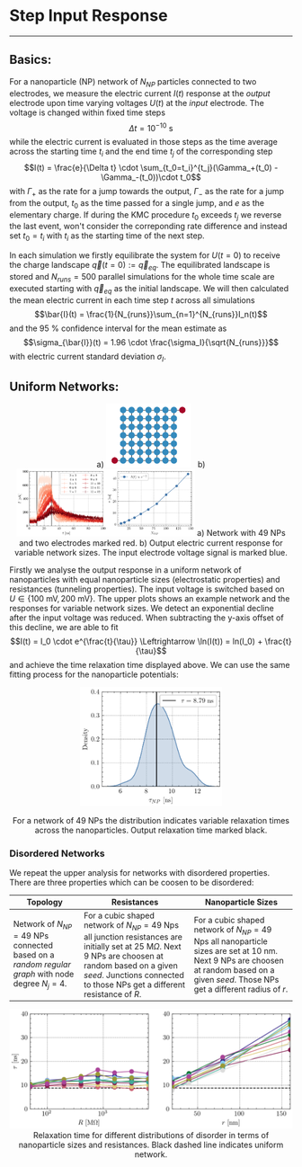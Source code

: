 # Step Input Response
---
## Basics:
For a nanoparticle (NP) network of $N_{NP}$ particles connected to two electrodes, we measure the electric current $I(t)$ response at the *output* electrode upon time varying voltages $U(t)$ at the *input* electrode. The voltage is changed within fixed time steps
$$\Delta t = 10^{-10} \text{ s}$$
while the electric current is evaluated in those steps as the time average across the starting time $t_i$ and the end time $t_j$ of the corresponding step
$$I(t) = \frac{e}{\Delta t} \cdot \sum_{t_0=t_i}^{t_j}(\Gamma_+(t_0) - \Gamma_-(t_0))\cdot t_0$$
with $\Gamma_+$ as the rate for a jump towards the output, $\Gamma_-$ as the rate for a jump from the output, $t_0$ as the time passed for a single jump, and $e$ as the elementary charge. If during the KMC procedure $t_0$ exceeds $t_j$ we reverse the last event, won't consider the correponding rate difference and instead set $t_0 = t_i$ with $t_i$ as the starting time of the next step.

In each simulation we firstly equilibrate the system for $U(t=0)$ to receive the charge landscape $\vec{q}(t=0) := \vec{q}_{eq}$. The equilibrated landscape is stored and $N_{runs} = 500$ parallel simulations for the whole time scale are executed starting with $\vec{q}_{eq}$ as the initial landscape. We will then calculated the mean electric current in each time step $t$ across all simulations
$$\bar{I}(t) = \frac{1}{N_{runs}}\sum_{n=1}^{N_{runs}}I_n(t)$$
and the 95 \% confidence interval for the mean estimate as 
$$\sigma_{\bar{I}}(t) = 1.96 \cdot \frac{\sigma_I}{\sqrt{N_{runs}}}$$
with electric current standard deviation $\sigma_I$.

## Uniform Networks:

<p align='center'>
    a) <img src=../nbk/plots/network.png width="30%"/>
    &nbsp;
    b) <img src=../nbk/plots/I_O.png width="63%"/>
    a) Network with 49 NPs and two electrodes marked red. b) Output electric current response for variable network sizes. The input electrode voltage signal is marked blue. 
</p>

Firstly we analyse the output response in a uniform network of nanoparticles with equal nanoparticle sizes (electrostatic properties) and resistances (tunneling properties). The input voltage is switched based on $U \in \{100 \text{ mV}, 200 \text{ mV}\}$. The upper plots shows an example network and the responses for variable network sizes. We detect an exponential decline after the input voltage was reduced. When subtracting the y-axis offset of this decline, we are able to fit
$$I(t) = I_0 \cdot e^{\frac{t}{\tau}} \Leftrightarrow \ln(I(t)) = ln(I_0) + \frac{t}{\tau}$$
and achieve the time relaxation time displayed above. We can use the same fitting process for the nanoparticle potentials:

<div align='center'>
    <img src=../nbk/plots/node_signal_time_scales.png width="50%"/>
    <p> For a network of 49 NPs the distribution indicates variable relaxation times across the nanoparticles. Output relaxation time marked black. </p>
</div>

### Disordered Networks

We repeat the upper analysis for networks with disordered properties. There are three properties which can be coosen to be disordered:

| Topology  | Resistances | Nanoparticle Sizes  |
| --------  | ----------- | ------------------  |
| Network of $N_{NP} = 49$ NPs connected based on a *random regular graph* with node degree $N_j = 4$. | For a cubic shaped network of $N_{NP} = 49$ Nps all junction resistances are initially set at $25$ M$\Omega$. Next $9$ NPs are choosen at random based on a given *seed*. Junctions connected to those NPs get a different resistance of $R$. | For a cubic shaped network of $N_{NP} = 49$ Nps all nanoparticle sizes are set at $10$ nm. Next $9$ NPs are choosen at random based on a given *seed*. Those NPs get a different radius of $r$.

<p align='center'>
    <img src=../nbk/plots/relaxation_disorder.png width="100%"/>
    Relaxation time for different distributions of disorder in terms of nanoparticle sizes and resistances. Black dashed line indicates uniform network. 
</p>

<!-- <p align='center'>
    a) <img src=../nbk/plots/I_O_R.png width="95%"/>
    b) <img src=../nbk/plots/I_O_radius.png width="95%"/>
    Output electric current responses for disorder in resistance (a) or radius (b). Each simulation was repeated 10 times with varying distributions of high resistive junctions or large NPs. 
</p> -->